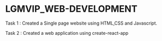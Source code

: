 # LGMVIP_WEB-DEVELOPMENT

Task 1 : Created a Single page website using HTML,CSS and Javascript.

Task 2 : Created a web application using create-react-app
